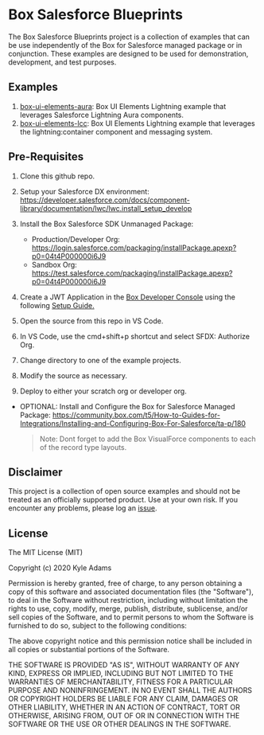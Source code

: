 # Box Salesforce Blueprints
The Box Salesforce Blueprints project is a collection of examples that can be use independently of the Box for Salesforce managed package or in conjunction. These examples are designed to be used for demonstration, development, and test purposes.

## Examples
1. [box-ui-elements-aura](/box-ui-elements-aura): Box UI Elements Lightning example that leverages Salesforce Lightning Aura components.
2. [box-ui-elements-lcc](/box-ui-elements-lcc): Box UI Elements Lightning example that leverages the lightning:container component and messaging system.


## Pre-Requisites

1. Clone this github repo.
2. Setup your Salesforce DX environment: https://developer.salesforce.com/docs/component-library/documentation/lwc/lwc.install_setup_develop
3. Install the Box Salesforce SDK Unmanaged Package:

    * Production/Developer Org: https://login.salesforce.com/packaging/installPackage.apexp?p0=04t4P000000i6J9
    * Sandbox Org: https://test.salesforce.com/packaging/installPackage.apexp?p0=04t4P000000i6J9

4. Create a JWT Application in the [Box Developer Console](https://account.box.com/developers/services) using the following [Setup Guide.](https://developer.box.com/en/guides/applications/custom-apps/jwt-setup/)
5. Open the source from this repo in VS Code.
6. In VS Code, use the cmd+shift+p shortcut and select SFDX: Authorize Org.
7. Change directory to one of the example projects.
8. Modify the source as necessary.
9. Deploy to either your scratch org or developer org.
* OPTIONAL: Install and Configure the Box for Salesforce Managed Package: https://community.box.com/t5/How-to-Guides-for-Integrations/Installing-and-Configuring-Box-For-Salesforce/ta-p/180
    > Note: Dont forget to add the Box VisualForce components to each of the record type layouts.

## Disclaimer
This project is a collection of open source examples and should not be treated as an officially supported product. Use at your own risk. If you encounter any problems, please log an [issue](https://github.com/kylefernandadams/box-salesforce-blueprints/issues).

## License

The MIT License (MIT)

Copyright (c) 2020 Kyle Adams

Permission is hereby granted, free of charge, to any person obtaining a copy of this software and associated documentation files (the "Software"), to deal in the Software without restriction, including without limitation the rights to use, copy, modify, merge, publish, distribute, sublicense, and/or sell copies of the Software, and to permit persons to whom the Software is furnished to do so, subject to the following conditions:

The above copyright notice and this permission notice shall be included in all copies or substantial portions of the Software.

THE SOFTWARE IS PROVIDED "AS IS", WITHOUT WARRANTY OF ANY KIND, EXPRESS OR IMPLIED, INCLUDING BUT NOT LIMITED TO THE WARRANTIES OF MERCHANTABILITY, FITNESS FOR A PARTICULAR PURPOSE AND NONINFRINGEMENT. IN NO EVENT SHALL THE AUTHORS OR COPYRIGHT HOLDERS BE LIABLE FOR ANY CLAIM, DAMAGES OR OTHER LIABILITY, WHETHER IN AN ACTION OF CONTRACT, TORT OR OTHERWISE, ARISING FROM, OUT OF OR IN CONNECTION WITH THE SOFTWARE OR THE USE OR OTHER DEALINGS IN THE SOFTWARE.
